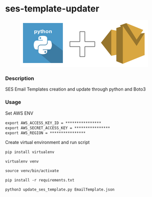 # ses-template-updater

<p align="center">
  <img src="ses+py2.png">
</p>


### Description
SES Email Templates creation and update through python and Boto3


### Usage

Set AWS ENV
```
export AWS_ACCESS_KEY_ID = ****************
export AWS_SECRET_ACCESS_KEY = ****************
export AWS_REGION = ****************
```

Create virtual environment and run script

```
pip install virtualenv
```
```
virtualenv venv
```
```
source venv/bin/activate
```
```
pip install -r requirements.txt
```


```
python3 update_ses_template.py EmailTemplate.json
```

